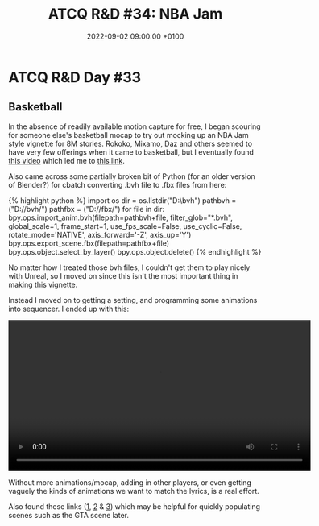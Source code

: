 ﻿---
layout: post 
title:  "ATCQ R&D #34: NBA Jam"
date:   2022-09-02 09:00:00 +0100 
categories: [unreal, atcq]
---

# ATCQ R&D Day #33

## Basketball

In the absence of readily available motion capture for free, I began scouring for someone else's basketball mocap to try out mocking up an NBA Jam style vignette for 8M stories. Rokoko, Mixamo, Daz and others seemed to have very few offerings when it came to basketball, but I eventually found [this video](https://www.youtube.com/watch?v=WS4PvncqDCw) which led me to [this link](http://www.mediafire.com/?o6ncxuu1oq5r6z9).

Also came across some partially broken bit of Python (for an older version of Blender?) for cbatch converting .bvh file to .fbx files from here:

{% highlight python %}
import os
dir = os.listdir("D:\\bvh")
pathbvh = ("D://bvh/")
pathfbx = ("D://fbx/")
for file in dir:
bpy.ops.import_anim.bvh(filepath=pathbvh+file, filter_glob="*.bvh", global_scale=1, frame_start=1, use_fps_scale=False, use_cyclic=False, rotate_mode='NATIVE', axis_forward='-Z', axis_up='Y')
bpy.ops.export_scene.fbx(filepath=pathfbx+file)
bpy.ops.object.select_by_layer()
bpy.ops.object.delete()
{% endhighlight %}

No matter how I treated those bvh files, I couldn't get them to play nicely with Unreal, so I moved on since this isn't the most important thing in making this vignette.

Instead I moved on to getting a setting, and programming some animations into sequencer. I ended up with this:

<video controls width="600">
    <source src="/docs/assets/videos/2022-09-02 18-07-21-1.webm"
            type="video/webm">
</video>

Without more animations/mocap, adding in other players, or even getting vaguely the kinds of animations we want to match the lyrics, is a real effort.

Also found these links ([1](https://www.youtube.com/watch?v=w_6LGyACVz0), [2](https://www.youtube.com/watch?v=CcJv8V-M9zs) & [3](https://www.youtube.com/watch?v=f9q8A-9DvPo)) which may be helpful for quickly populating scenes such as the GTA scene later.
